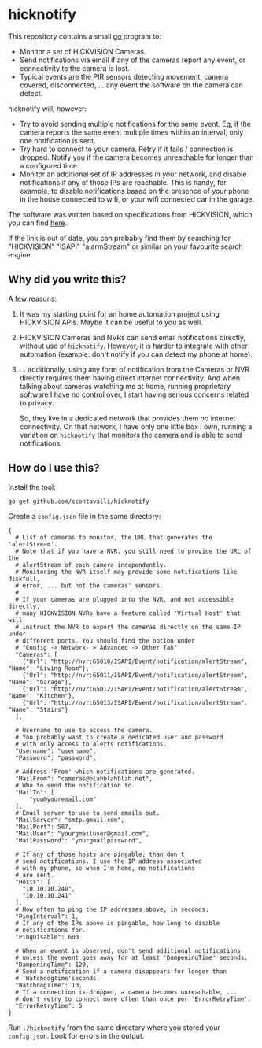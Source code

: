 # hicknotify

This repository contains a small [go](http://golang.org) program to:

   * Monitor a set of HICKVISION Cameras.
   * Send notifications via email if any of the cameras report any event, or connectivity to the camera is lost.
   * Typical events are the PIR sensors detecting movement, camera covered, disconnected, ... any event the
     software on the camera can detect.

hicknotify will, however:

   * Try to avoid sending multiple notifications for the same event.
     Eg, if the camera reports the same event multiple times within an interval, only one notification
     is sent.
   * Try hard to connect to your camera. Retry if it fails / connection is dropped.
     Notify you if the camera becomes unreachable for longer than a configured time.
   * Monitor an additional set of IP addresses in your network, and disable notifications
     if any of those IPs are reachable. This is handy, for example, to disable
     notifications based on the presence of your phone in the house connected
     to wifi, or your wifi connected car in the garage.

The software was written based on specifications from HICKVISION, which you can find
[here](http://oversea-download.hikvision.com/uploadfile/Leaflet/ISAPI/HIKVISION%20ISAPI_2.0-IPMD%20Service.pdf).

If the link is out of date, you can probably find them by searching for "HICKVISION" "ISAPI" "alarmStream" or
similar on your favourite search engine.

## Why did you write this?

A few reasons:

   1. It was my starting point for an home automation project using HICKVISION APIs. Maybe it can be useful to you as well.
   2. HICKVISION Cameras and NVRs can send email notifications directly, without use of `hicknotify`. However, it is harder to integrate with
      other automation (example: don't notify if you can detect my phone at home).
   3. ... additionally, using any form of notification from the Cameras or NVR
      directly requires them having direct internet connectivity.  And when
      talking about cameras watching me at home, running proprietary software
      I have no control over, I start having serious concerns related to privacy.

      So, they live in a dedicated network that provides them no internet connectivity.
      On that network, I have only one little box I own, running a variation
      on `hicknotify` that monitors the camera and is able to send notifications.

## How do I use this?

Install the tool:

    go get github.com/ccontavalli/hicknotify

Create a `config.json` file in the same directory:

    {
      # List of cameras to monitor, the URL that generates the 'alertStream'.
      # Note that if you have a NVR, you still need to provide the URL of the
      # alertStream of each camera independently.
      # Monitoring the NVR itself may provide some notifications like diskfull,
      # error, ... but not the cameras' sensors.
      # 
      # If your cameras are plugged into the NVR, and not accessible directly,
      # many HICKVISION NVRs have a feature called 'Virtual Host' that will
      # instruct the NVR to export the cameras directly on the same IP under
      # different ports. You should find the option under
      # "Config -> Network- > Advanced -> Other Tab"
      "Cameras": [
        {"Url": "http://nvr:65010/ISAPI/Event/notification/alertStream", "Name": "Living Room"},
        {"Url": "http://nvr:65011/ISAPI/Event/notification/alertStream", "Name": "Garage"},
        {"Url": "http://nvr:65012/ISAPI/Event/notification/alertStream", "Name": "Kitchen"},
        {"Url": "http://nvr:65013/ISAPI/Event/notification/alertStream", "Name": "Stairs"}
      ],
    
      # Username to use to access the camera.
      # You probably want to create a dedicated user and password
      # with only access to alerts notifications.
      "Username": "username",
      "Password": "password",
    
      # Address 'From' which notifications are generated.
      "MailFrom": "cameras@blahblahblah.net",
      # Who to send the notification to.
      "MailTo": [
          "you@youremail.com"
      ],
      # Email server to use to send emails out.
      "MailServer": "smtp.gmail.com",
      "MailPort": 587,
      "MailUser": "yourgmailuser@gmail.com",
      "MailPassword": "yourgmailpassword",
    
      # If any of those hosts are pingable, than don't
      # send notifications. I use the IP address associated
      # with my phone, so when I'm home, no notifications
      # are sent.
      "Hosts": [
        "10.10.10.240",
        "10.10.10.241"
      ],
      # How often to ping the IP addresses above, in seconds.
      "PingInterval": 1,
      # If any of the IPs above is pingable, how long to disable
      # notifications for.
      "PingDisable": 600

      # When an event is observed, don't send additional notifications
      # unless the event goes away for at least 'DampeningTime' seconds.
      "DampeningTime": 120,
      # Send a notification if a camera disappears for longer than
      # 'WatchdogTime'seconds.
      "WatchdogTime": 10,
      # If a connection is dropped, a camera becomes unreachable, ...
      # don't retry to connect more often than once per 'ErrorRetryTime'.
      "ErrorRetryTime": 5
    }

Run `./hicknotify` from the same directory where you stored your `config.json`.
Look for errors in the output.
